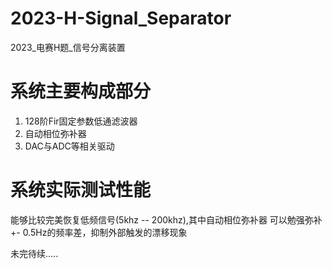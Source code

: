 # 2023-H-Signal_Separator
2023_电赛H题_信号分离装置
# 系统主要构成部分  
1. 128阶Fir固定参数低通滤波器
2. 自动相位弥补器
3. DAC与ADC等相关驱动

# 系统实际测试性能  
能够比较完美恢复低频信号(5khz -- 200khz),其中自动相位弥补器
可以勉强弥补 +- 0.5Hz的频率差，抑制外部触发的漂移现象  


未完待续.....  
